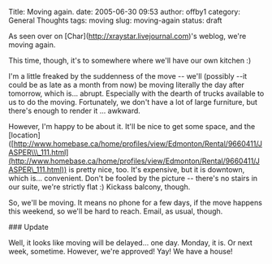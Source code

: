 Title: Moving again.
date: 2005-06-30 09:53
author: offby1
category: General Thoughts
tags: moving
slug: moving-again
status: draft

As seen over on \[Char\](<http://xraystar.livejournal.com>)\'s weblog, we\'re moving again.

This time, though, it\'s to somewhere where we\'ll have our own kitchen :)

I\'m a little freaked by the suddenness of the move \-- we\'ll (possibly \--it could be as late as a month from now) be moving literally the day after tomorrow, which is\... abrupt. Especially with the dearth of trucks available to us to do the moving. Fortunately, we don\'t have a lot of large furniture, but there\'s enough to render it \... awkward.

However, I\'m happy to be about it. It\'ll be nice to get some space, and the \[location\]([http://www.homebase.ca/home/profiles/view/Edmonton/Rental/9660411/JASPER\\\_111.html](http://www.homebase.ca/home/profiles/view/Edmonton/Rental/9660411/JASPER\_111.html)) is pretty nice, too. It\'s expensive, but it is downtown, which is\... convenient. Don\'t be fooled by the picture \-- there\'s no stairs in our suite, we\'re strictly flat :) Kickass balcony, though.

So, we\'ll be moving. It means no phone for a few days, if the move happens this weekend, so we\'ll be hard to reach. Email, as usual, though.

\### Update

Well, it looks like moving will be delayed\... one day. Monday, it is. Or next week, sometime. However, we\'re approved! Yay! We have a house!
